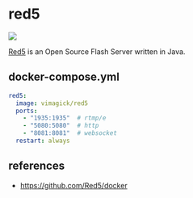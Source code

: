 red5
====

![](https://badge.imagelayers.io/vimagick/red5-server:latest.svg)

[Red5][1] is an Open Source Flash Server written in Java.

## docker-compose.yml

```yaml
red5:
  image: vimagick/red5
  ports:
    - "1935:1935"  # rtmp/e
    - "5080:5080"  # http
    - "8081:8081"  # websocket
  restart: always
```

## references

- <https://github.com/Red5/docker>

[1]: https://github.com/Red5/red5-server
